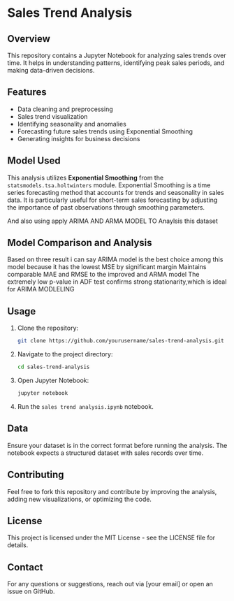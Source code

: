# Sales Trend Analysis

## Overview

This repository contains a Jupyter Notebook for analyzing sales trends over time. It helps in understanding patterns, identifying peak sales periods, and making data-driven decisions.

## Features

- Data cleaning and preprocessing
- Sales trend visualization
- Identifying seasonality and anomalies
- Forecasting future sales trends using Exponential Smoothing
- Generating insights for business decisions

## Model Used

This analysis utilizes **Exponential Smoothing** from the `statsmodels.tsa.holtwinters` module. Exponential Smoothing is a time series forecasting method that accounts for trends and seasonality in sales data. It is particularly useful for short-term sales forecasting by adjusting the importance of past observations through smoothing parameters.

And also using apply  ARIMA AND ARMA MODEL TO Anaylsis this dataset 

## Model Comparison and Analysis
Based on three result i can say ARIMA model is the best choice among this model because it has the lowest MSE by significant margin
Maintains comparable MAE and RMSE to the improved and ARMA model 
The extremely low p-value in ADF test confirms strong stationarity,which is ideal for ARIMA MODLELING 

## Usage

1. Clone the repository:
   ```bash
   git clone https://github.com/yourusername/sales-trend-analysis.git
   ```
2. Navigate to the project directory:
   ```bash
   cd sales-trend-analysis
   ```
3. Open Jupyter Notebook:
   ```bash
   jupyter notebook
   ```
4. Run the `sales trend analysis.ipynb` notebook.

## Data

Ensure your dataset is in the correct format before running the analysis. The notebook expects a structured dataset with sales records over time.

## Contributing

Feel free to fork this repository and contribute by improving the analysis, adding new visualizations, or optimizing the code.

## License

This project is licensed under the MIT License - see the LICENSE file for details.

## Contact

For any questions or suggestions, reach out via [your email] or open an issue on GitHub.

